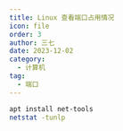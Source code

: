 ```yaml
---
title: Linux 查看端口占用情况
icon: file
order: 3
author: 三七
date: 2023-12-02
category:
  - 计算机
tag:
  - 端口
---
```


<!-- more --> 

```sh
apt install net-tools
netstat -tunlp
```